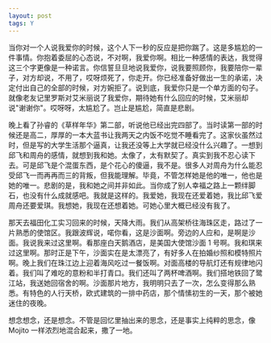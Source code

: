 ```yaml
---
layout: post
tags: Y
---
```


当你对一个人说我爱你的时候，这个人下一秒的反应是把你踹了。这是多尴尬的一件事情。你抱着委屈的心态说，不对啊，我爱你啊。相比一种感情的表达，我觉得这三个字更像是一种诺言。你信誓旦旦地说我爱你，说我要照顾你，我要陪你一辈子，对方却说，不用了，哎呀烦死了，你走开。你已经准备好做出一生的承诺，决定付出自己的全部的时候，对方婉拒了。说到底，我爱你只是一个单方面的句子。就像老友记里罗斯对艾米丽说了我爱你，期待她有什么回应的时候，艾米丽却说"谢谢你"。哎呀呀，太尴尬了。岂止是尴尬，简直是悲剧。

晚上看了孙睿的《草样年华》第二部，听说他已经出完四部了。当时读第一部的时候还是高二，厚厚的一本大蓝书让我两天之内饭不吃觉不睡看完了。这家伙虽然过时，但是写的大学生活那个逼真，让我还没等上大学就已经没什么兴趣了。一想到邱飞和周舟的感情，就想到我和她。太像了，太有默契了。真实到我不忍心读下去。可是邱飞是个混蛋东西，是个花心的傻逼，我不是。很多人对周舟为什么能忍受邱飞一而再再而三的背叛，但我能理解。毕竟，不管怎样她是他的唯一，他也是她的唯一。悲剧的是，我和她之间并非如此。当你成了别人幸福之路上一颗绊脚石，也没有什么成就感吧。我就是这样的。我爱她，我现在还爱着她，我比邱飞爱周舟还要爱琪。我想她，我现在还想着她。可她心里大概已经没有我了。

那天去福田化工实习回来的时候，天降大雨。我们从高架桥往海珠区走，路过了一片熟悉的使馆区。我跟波辉说，喏你看，这是沙面啊。旁边的人应和，是啊是沙面。我说我来过这里啊。看那座白天鹅酒店，是美国大使馆沙面 1 号啊。我和琪来过这里啊。那时正是下午，沙面实在是太漂亮了，有好多人在拍婚纱照和模特照片啊。晚上我们在珠江边上迎着海风吃过一餐饭啊。对面高楼的导航灯还有规律地闪着。我们叫了难吃的意粉和半打青口。我们还叫了两杯啤酒啊。我们搭地铁回了鹭江站，我送她回宿舍的啊。沙面那片地方，我明明只去了一次，怎么变得那么熟悉。有特色的人行天桥，欧式建筑的一排中药店，那个情愫初生的一天，那个被她迷住的夜晚。

想念想念，还是想念。不管是回忆里抽出来的思念，还是事实上纯粹的思念，像 Mojito 一样浓烈地混合起来，撒了一地。
